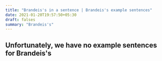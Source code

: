 ```yaml
---
title: "Brandeis's in a sentence | Brandeis's example sentences"
date: 2021-01-20T19:57:50+05:30
draft: falses
summary: "Brandeis's"
---
```

## Unfortunately, we have no example sentences for Brandeis's                 
